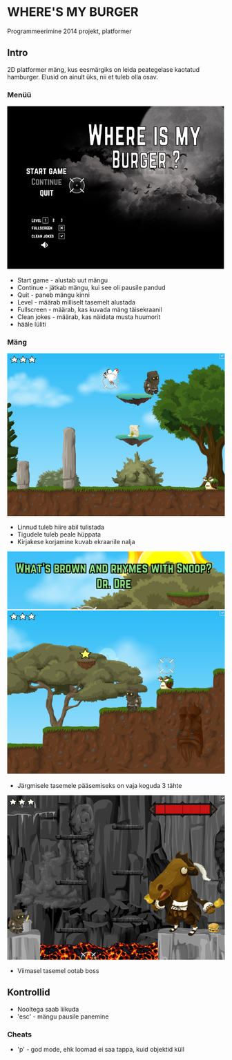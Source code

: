 WHERE'S MY BURGER
=======
Programmeerimine 2014 projekt, platformer

## Intro
2D platformer mäng, kus eesmärgiks on leida peategelase kaotatud hamburger. Elusid on ainult üks, nii et tuleb olla osav.

### Menüü
![](https://raw.githubusercontent.com/mpeedosk/Burger/master/Screens/1.png)<br/>
 * Start game - alustab uut mängu
 * Continue - jätkab mängu, kui see oli pausile pandud
 * Quit - paneb mängu kinni
 * Level - määrab milliselt tasemelt alustada
 * Fullscreen - määrab, kas kuvada mäng täisekraanil
 * Clean jokes - määrab, kas näidata musta huumorit
 * hääle lüliti

### Mäng
![](https://raw.githubusercontent.com/mpeedosk/Burger/master/Screens/4.png)<br/>
 * Linnud tuleb hiire abil tulistada
 * Tigudele tuleb peale hüppata
 * Kirjakese korjamine kuvab ekraanile nalja

![](https://raw.githubusercontent.com/mpeedosk/Burger/master/Screens/5.png)<br/>
![](https://raw.githubusercontent.com/mpeedosk/Burger/master/Screens/2.png)<br/>
 * Järgmisele tasemele pääsemiseks on vaja koguda 3 tähte

![](https://raw.githubusercontent.com/mpeedosk/Burger/master/Screens/3.png)<br/>
 * Viimasel tasemel ootab boss

## Kontrollid
 * Nooltega saab liikuda
 * 'esc' - mängu pausile panemine
 
### Cheats
 * 'p' - god mode, ehk loomad ei saa tappa, kuid objektid küll

 
